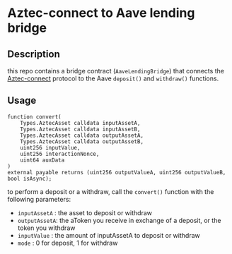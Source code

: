 # Aztec-connect to Aave lending bridge

## Description

this repo contains a bridge contract (`AaveLendingBridge`) that connects the [Aztec-connect](https://medium.com/aztec-protocol/private-defi-with-the-aztec-connect-bridge-76c3da76d982) protocol to the Aave `deposit()` and `withdraw()` functions.

## Usage

```solidity
function convert(
    Types.AztecAsset calldata inputAssetA,
    Types.AztecAsset calldata inputAssetB,
    Types.AztecAsset calldata outputAssetA,
    Types.AztecAsset calldata outputAssetB,
    uint256 inputValue,
    uint256 interactionNonce,
    uint64 auxData
)
external payable returns (uint256 outputValueA, uint256 outputValueB, bool isAsync);
```

to perform a deposit or a withdraw, call the `convert()` function with the following parameters:

* `inputAssetA` : the asset to deposit or withdraw
* `outputAssetA`: the aToken you receive in exchange of a deposit, or the token you withdraw
* `inputValue`  : the amount of inputAssetA to deposit or withdraw
* `mode`        : 0 for deposit, 1 for withdraw
